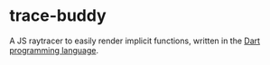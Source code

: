 trace-buddy
===========

A JS raytracer to easily render implicit functions, written in the [Dart programming language][dartlang].

[dartlang]: http://www.dartlang.org